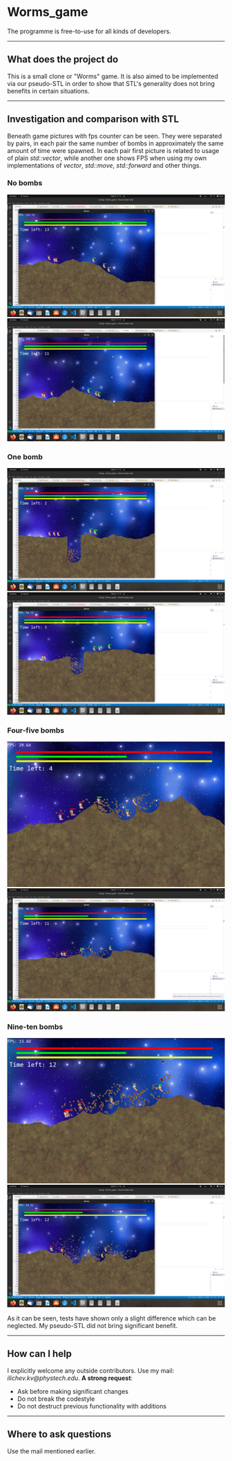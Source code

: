 # Worms_game

The programme is free-to-use for all kinds of developers.
***
## What does the project do

This is a small clone or "Worms" game. It is also aimed to be implemented via our pseudo-STL in order to show
that STL's generality does not bring benefits in certain situations.

***
## Investigation and comparison with STL

Beneath game pictures with fps counter can be seen. They were separated by pairs, in each pair
the same number of bombs in approximately the same amount of time were spawned. In each pair
first picture is related to usage of plain _std::vector_, while another one shows FPS when using
my own implementations of _vector_, _std::move_, _std::forward_ and other things.

### No bombs
![ALT](readme_pictures/stl_vector1.png)
![ALT](readme_pictures/my_vector1.png)

### One bomb
![ALT](readme_pictures/stl_vector2.png)
![ALT](readme_pictures/my_vector2.png)

### Four-five bombs
![ALT](readme_pictures/stl_vector3.png)
![ALT](readme_pictures/my_vector3.png)

### Nine-ten bombs
![ALT](readme_pictures/stl_vector4.png)
![ALT](readme_pictures/my_vector4.png)

As it can be seen, tests have shown only a slight difference which can be neglected. My pseudo-STL
did not bring significant benefit.
***
## How can I help
I explicitly welcome any outside contributors. Use my mail: _ilichev.kv@phystech.edu_.
__A strong request__:
* Ask before making significant changes
* Do not break the codestyle
* Do not destruct previous functionality with additions

***
## Where to ask questions
Use the mail mentioned earlier.
